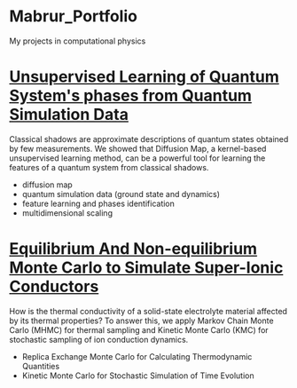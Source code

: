 # Mabrur_Portfolio
My projects in computational physics

# [Unsupervised Learning of Quantum System's phases from Quantum Simulation Data](https://github.com/mabrur-bing/Diffusion-Maps-Classical-Shadows)
 Classical shadows are approximate descriptions of quantum states obtained by few measurements. We showed that Diffusion Map, a kernel-based unsupervised learning method, can be a powerful tool for learning the features of a quantum system from classical shadows.
  - diffusion map
  - quantum simulation data (ground state and dynamics)
  - feature learning and phases identification
  - multidimensional scaling

# [Equilibrium And Non-equilibrium Monte Carlo to Simulate Super-Ionic Conductors](https://github.com/mabrur-bing/Li-ion-Hopping)
How is the thermal conductivity of a solid-state electrolyte material affected by its thermal properties? To answer this, we apply Markov Chain Monte Carlo (MHMC) for thermal sampling and Kinetic Monte Carlo (KMC) for stochastic sampling of ion conduction dynamics.
  - Replica Exchange Monte Carlo for Calculating Thermodynamic Quantities
  - Kinetic Monte Carlo for Stochastic Simulation of Time Evolution 
  
